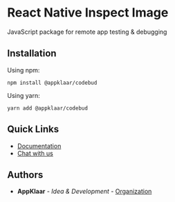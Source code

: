 # React Native Inspect Image

JavaScript package for remote app testing & debugging

## Installation

Using npm:

```
npm install @appklaar/codebud
```

Using yarn:

```
yarn add @appklaar/codebud
```

## Quick Links

* [Documentation](https://www.npmjs.com/package/@appklaar/codebud)
* [Chat with us](t.me/appklaar)


## Authors

* **AppKlaar** - *Idea & Development* - [Organization](https://www.appklaar.com/)